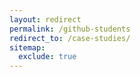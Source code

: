 ```yaml
---
layout: redirect
permalink: /github-students
redirect_to: /case-studies/
sitemap:
  exclude: true
---
```

